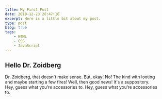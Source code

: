 ```yaml
---
title: My First Post
date: 2018-12-23 20:47:18
excerpt: Here is a little bit about my post.
type: post
blog: true
tags:
    - HTML
    - CSS
    - JavaScript
---
```


## Hello Dr. Zoidberg

Dr. Zoidberg, that doesn't make sense. But, okay! No! The kind with looting and maybe starting a few fires! Well, then good news! It's a suppository. Hey, guess what you're accessories to. Hey, guess what you're accessories to.